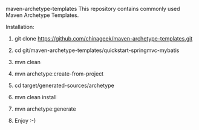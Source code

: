 maven-archetype-templates
This repository contains commonly used Maven Archetype Templates.

Installation:

1. git clone https://github.com/chinageek/maven-archetype-templates.git

2. cd git/maven-archetype-templates/quickstart-springmvc-mybatis

3. mvn clean

4. mvn archetype:create-from-project

5. cd target/generated-sources/archetype

6. mvn clean install

7. mvn archetype:generate

8. Enjoy :-)
